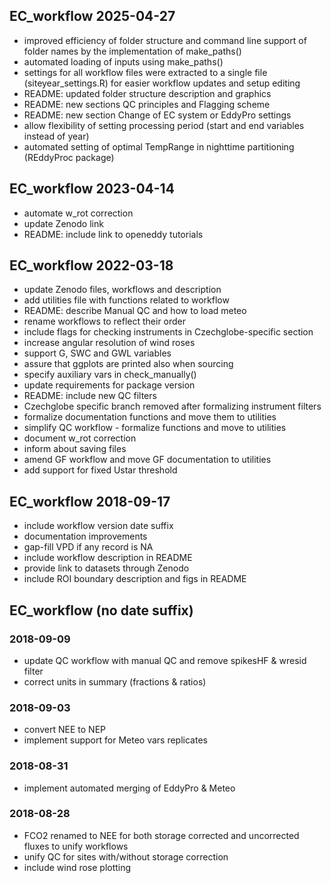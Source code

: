 ## EC_workflow 2025-04-27

-   improved efficiency of folder structure and command line support of
    folder names by the implementation of make_paths()
-   automated loading of inputs using make_paths()
-   settings for all workflow files were extracted to a single file
    (siteyear_settings.R) for easier workflow updates and setup editing
-   README: updated folder structure description and graphics
-   README: new sections QC principles and Flagging scheme
-   README: new section Change of EC system or EddyPro settings
-   allow flexibility of setting processing period (start and end
    variables instead of year)
-   automated setting of optimal TempRange in nighttime partitioning
    (REddyProc package)

## EC_workflow 2023-04-14

-   automate w_rot correction
-   update Zenodo link
-   README: include link to openeddy tutorials

## EC_workflow 2022-03-18

-   update Zenodo files, workflows and description
-   add utilities file with functions related to workflow
-   README: describe Manual QC and how to load meteo
-   rename workflows to reflect their order
-   include flags for checking instruments in Czechglobe-specific
    section
-   increase angular resolution of wind roses
-   support G, SWC and GWL variables
-   assure that ggplots are printed also when sourcing
-   specify auxiliary vars in check_manually()
-   update requirements for package version
-   README: include new QC filters
-   Czechglobe specific branch removed after formalizing instrument
    filters
-   formalize documentation functions and move them to utilities
-   simplify QC workflow - formalize functions and move to utilities
-   document w_rot correction
-   inform about saving files
-   amend GF workflow and move GF documentation to utilities
-   add support for fixed Ustar threshold

## EC_workflow 2018-09-17

-   include workflow version date suffix
-   documentation improvements
-   gap-fill VPD if any record is NA
-   include workflow description in README
-   provide link to datasets through Zenodo
-   include ROI boundary description and figs in README

## EC_workflow (no date suffix)

### 2018-09-09

-   update QC workflow with manual QC and remove spikesHF & wresid
    filter
-   correct units in summary (fractions & ratios)

### 2018-09-03

-   convert NEE to NEP
-   implement support for Meteo vars replicates

### 2018-08-31

-   implement automated merging of EddyPro & Meteo

### 2018-08-28

-   FCO2 renamed to NEE for both storage corrected and uncorrected
    fluxes to unify workflows
-   unify QC for sites with/without storage correction
-   include wind rose plotting
